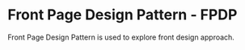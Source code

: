 # Front Page Design Pattern - FPDP
Front Page Design Pattern is used to explore front design approach.
